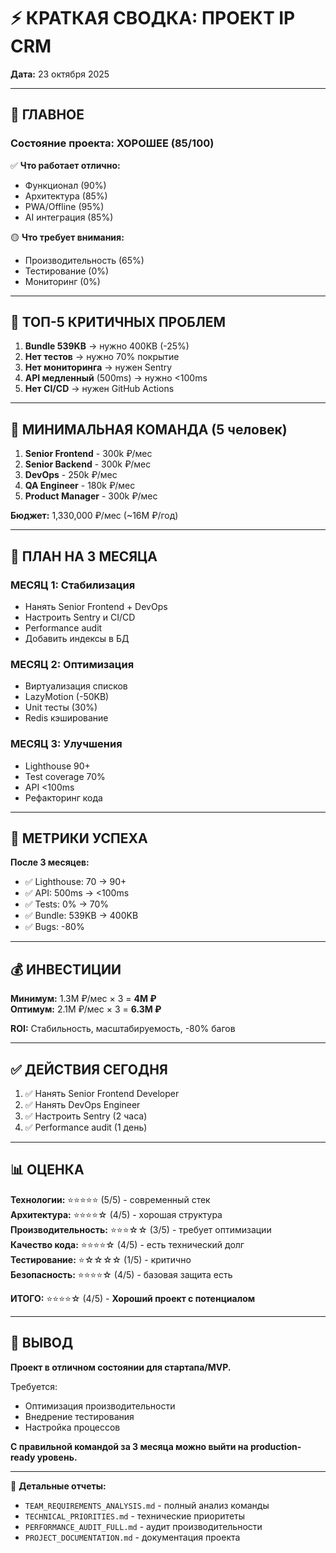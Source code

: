# ⚡ КРАТКАЯ СВОДКА: ПРОЕКТ IP CRM

**Дата:** 23 октября 2025

---

## 🎯 ГЛАВНОЕ

### Состояние проекта: **ХОРОШЕЕ** (85/100)

✅ **Что работает отлично:**
- Функционал (90%)
- Архитектура (85%)
- PWA/Offline (95%)
- AI интеграция (85%)

🟡 **Что требует внимания:**
- Производительность (65%)
- Тестирование (0%)
- Мониторинг (0%)

---

## 🔴 ТОП-5 КРИТИЧНЫХ ПРОБЛЕМ

1. **Bundle 539KB** → нужно 400KB (-25%)
2. **Нет тестов** → нужно 70% покрытие
3. **Нет мониторинга** → нужен Sentry
4. **API медленный** (500ms) → нужно <100ms
5. **Нет CI/CD** → нужен GitHub Actions

---

## 👥 МИНИМАЛЬНАЯ КОМАНДА (5 человек)

1. **Senior Frontend** - 300k ₽/мес
2. **Senior Backend** - 300k ₽/мес
3. **DevOps** - 250k ₽/мес
4. **QA Engineer** - 180k ₽/мес
5. **Product Manager** - 300k ₽/мес

**Бюджет:** 1,330,000 ₽/мес (~16M ₽/год)

---

## 📅 ПЛАН НА 3 МЕСЯЦА

### МЕСЯЦ 1: Стабилизация
- Нанять Senior Frontend + DevOps
- Настроить Sentry и CI/CD
- Performance audit
- Добавить индексы в БД

### МЕСЯЦ 2: Оптимизация
- Виртуализация списков
- LazyMotion (-50KB)
- Unit тесты (30%)
- Redis кэширование

### МЕСЯЦ 3: Улучшения
- Lighthouse 90+
- Test coverage 70%
- API <100ms
- Рефакторинг кода

---

## 🎯 МЕТРИКИ УСПЕХА

**После 3 месяцев:**
- ✅ Lighthouse: 70 → 90+
- ✅ API: 500ms → <100ms
- ✅ Tests: 0% → 70%
- ✅ Bundle: 539KB → 400KB
- ✅ Bugs: -80%

---

## 💰 ИНВЕСТИЦИИ

**Минимум:** 1.3M ₽/мес × 3 = **4M ₽**  
**Оптимум:** 2.1M ₽/мес × 3 = **6.3M ₽**

**ROI:** Стабильность, масштабируемость, -80% багов

---

## ✅ ДЕЙСТВИЯ СЕГОДНЯ

1. ✅ Нанять Senior Frontend Developer
2. ✅ Нанять DevOps Engineer
3. ✅ Настроить Sentry (2 часа)
4. ✅ Performance audit (1 день)

---

## 📊 ОЦЕНКА

**Технологии:** ⭐⭐⭐⭐⭐ (5/5) - современный стек  
**Архитектура:** ⭐⭐⭐⭐☆ (4/5) - хорошая структура  
**Производительность:** ⭐⭐⭐☆☆ (3/5) - требует оптимизации  
**Качество кода:** ⭐⭐⭐⭐☆ (4/5) - есть технический долг  
**Тестирование:** ⭐☆☆☆☆ (1/5) - критично  
**Безопасность:** ⭐⭐⭐⭐☆ (4/5) - базовая защита есть  

**ИТОГО:** ⭐⭐⭐⭐☆ (4/5) - **Хороший проект с потенциалом**

---

## 🚀 ВЫВОД

**Проект в отличном состоянии для стартапа/MVP.**

Требуется:
- Оптимизация производительности
- Внедрение тестирования
- Настройка процессов

**С правильной командой за 3 месяца можно выйти на production-ready уровень.**

---

📄 **Детальные отчеты:**
- `TEAM_REQUIREMENTS_ANALYSIS.md` - полный анализ команды
- `TECHNICAL_PRIORITIES.md` - технические приоритеты
- `PERFORMANCE_AUDIT_FULL.md` - аудит производительности
- `PROJECT_DOCUMENTATION.md` - документация проекта
